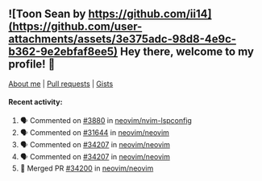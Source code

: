 ## ![Toon Sean by https://github.com/ii14](https://github.com/user-attachments/assets/3e375adc-98d8-4e9c-b362-9e2ebfaf8ee5) Hey there, welcome to my profile! 👋

[About me](https://seandewar.github.io/)
 | [Pull requests](https://github.com/search?p=1&q=author%3Aseandewar+is%3Apr)
 | [Gists](https://gist.github.com/seandewar)

#### Recent activity:

<!--START_SECTION:activity-->
1. 🗣 Commented on [#3880](https://github.com/neovim/nvim-lspconfig/issues/3880#issuecomment-2927524742) in [neovim/nvim-lspconfig](https://github.com/neovim/nvim-lspconfig)
2. 🗣 Commented on [#31644](https://github.com/neovim/neovim/issues/31644#issuecomment-2926200186) in [neovim/neovim](https://github.com/neovim/neovim)
3. 🗣 Commented on [#34207](https://github.com/neovim/neovim/pull/34207#issuecomment-2916275884) in [neovim/neovim](https://github.com/neovim/neovim)
4. 🗣 Commented on [#34207](https://github.com/neovim/neovim/pull/34207#issuecomment-2916158431) in [neovim/neovim](https://github.com/neovim/neovim)
5. 🎉 Merged PR [#34200](https://github.com/neovim/neovim/pull/34200) in [neovim/neovim](https://github.com/neovim/neovim)
<!--END_SECTION:activity-->
